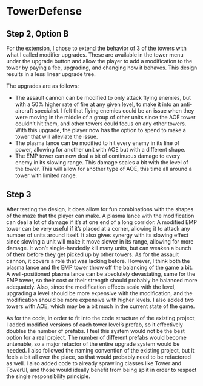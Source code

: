 # TowerDefense

## Step 2, Option B
For the extension, I chose to extend the behavior of 3 of the towers with what I called modifier upgrades. These are available in the tower menu under the upgrade button and allow the player to add a modification to the tower by paying a fee, upgrading, and changing how it behaves. This design results in a less linear upgrade tree.

The upgrades are as follows:
- The assault cannon can be modified to only attack flying enemies, but with a 50% higher rate of fire at any given level, to make it into an anti-aircraft specialist. I felt that flying enemies could be an issue when they were moving in the middle of a group of other units since the AOE tower couldn’t hit them, and other towers could focus on any other towers. With this upgrade, the player now has the option to spend to make a tower that will alleviate the issue.
- The plasma lance can be modified to hit every enemy in its line of power, allowing for another unit with AOE but with a different shape.
- The EMP tower can now deal a bit of continuous damage to every enemy in its slowing range. This damage scales a bit with the level of the tower. This will allow for another type of AOE, this time all around a tower with limited range.

## Step 3
After testing the design, it does allow for fun combinations with the shapes of the maze that the player can make. A plasma lance with the modification can deal a lot of damage if it’s at one end of a long corridor. A modified EMP tower can be very useful if it’s placed at a corner, allowing it to attack any number of units around itself. It also gives synergy with its slowing effect since slowing a unit will make it move slower in its range, allowing for more damage. It won’t single-handedly kill many units, but can weaken a bunch of them before they get picked up by other towers. As for the assault cannon, it covers a role that was lacking before. However, I think both the plasma lance and the EMP tower throw off the balancing of the game a bit. A well-positioned plasma lance can be absolutely devastating, same for the EMP tower, so their cost or their strength should probably be balanced more adequately. Also, since the modification effects scale with the level, upgrading a level should be more expensive with the modification, and the modification should be more expensive with higher levels. I also added two towers with AOE, which may be a bit much in the current state of the game.

As for the code, in order to fit into the code structure of the existing project, I added modified versions of each tower level’s prefab, so it effectively doubles the number of prefabs. I feel this system would not be the best option for a real project. The number of different prefabs would become untenable, so a major refactor of the entire upgrade system would be needed. I also followed the naming convention of the existing project, but it feels a bit all over the place, so that would probably need to be refactored as well. I also added code to already sprawling classes like Tower and TowerUI, and those would ideally benefit from being split in order to respect the single responsibility principle.
